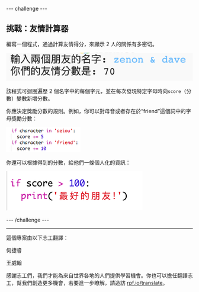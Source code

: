 --- challenge ---

## 挑戰：友情計算器

編寫一個程式，通過計算友情得分，來顯示 2 人的關係有多密切。

![截圖](images/messages-friends.png)

該程式可迴圈遍歷 2 個名字中的每個字元，並在每次發現特定字母時向`score`（分數）變數新增分數。

你應決定獎勵分數的規則。例如，你可以對母音或者存在於“friend”這個詞中的字母獎勵分數：

![截圖](images/messages-friends-code.png)

你還可以根據得到的分數，給他們一條個人化的資訊：

![截圖](images/messages-best-friends.png)

--- /challenge ---


***
這個專案由以下志工翻譯：

何捷睿

王威翰

感謝志工們，我們才能為來自世界各地的人們提供學習機會。你也可以擔任翻譯志工，幫我們創造更多機會，若要進一步瞭解，請造訪 [rpf.io/translate](https://rpf.io/translate)。
